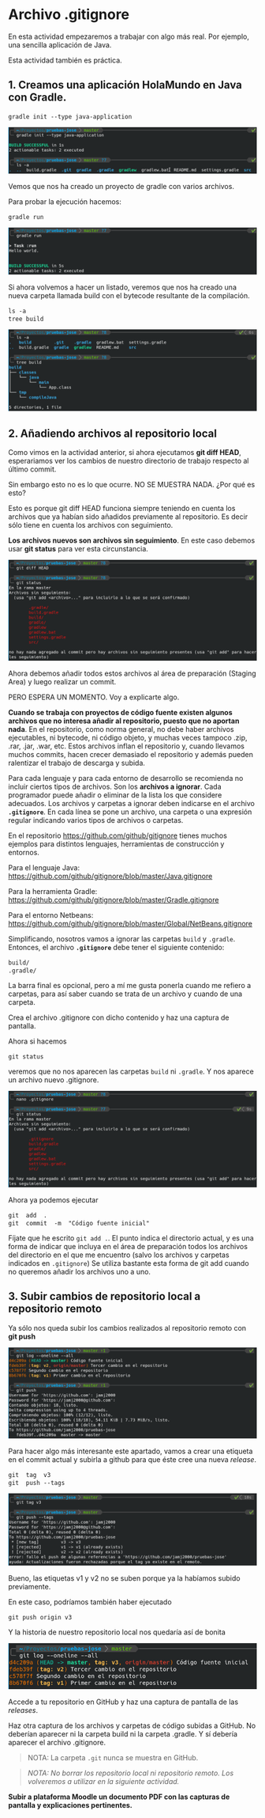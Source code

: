 # Archivo .gitignore

En esta actividad empezaremos a trabajar con algo más real. Por ejemplo, una sencilla aplicación de Java.

Esta actividad también es práctica.

##  1. Creamos una aplicación HolaMundo en Java con Gradle.

```
gradle init --type java-application
```

![gradle init](assets/gradle-init.png)

Vemos que nos ha creado un proyecto de gradle con varios archivos.

Para probar la ejecución hacemos:

```
gradle run
```

![gradle run](assets/gradle-run.png)

Si ahora volvemos a hacer un listado, veremos que nos ha creado una nueva carpeta llamada build con el bytecode resultante de la compilación.

```
ls -a
tree build
```
![tree](assets/carpeta-build.png)

## 2. Añadiendo archivos al repositorio local

Como vimos en la actividad anterior, si ahora ejecutamos **git diff HEAD**, esperariamos ver los cambios de nuestro directorio de trabajo respecto al último commit.

Sin embargo esto no es lo que ocurre. NO SE MUESTRA NADA. ¿Por qué es esto?

Esto es porque git diff HEAD funciona siempre teniendo en cuenta los archivos que ya habían sido añadidos previamente al repositorio. Es decir sólo tiene en cuenta los archivos con seguimiento. 

**Los archivos nuevos son archivos sin seguimiento**. En este caso debemos usar **git status** para ver esta circunstancia.

![archivos sin seguimiento](assets/archivos-sin-seguimiento.png)

Ahora debemos añadir todos estos archivos al área de preparación (Staging Area) y luego realizar un commit.

PERO ESPERA UN MOMENTO. Voy a explicarte algo.

**Cuando se trabaja con proyectos de código fuente existen algunos archivos que no interesa añadir al repositorio, puesto que no aportan nada**. En el repositorio, como norma general, no debe haber archivos ejecutables, ni bytecode, ni código objeto, y muchas veces tampoco .zip, .rar, .jar, .war, etc. Estos archivos inflan el repositorio y, cuando llevamos muchos commits, hacen crecer demasiado el repositorio y además pueden ralentizar el trabajo de descarga y subida.

Para cada lenguaje y para cada entorno de desarrollo se recomienda no incluir ciertos tipos de archivos. Son los **archivos a ignorar**. Cada programador puede añadir o eliminar de la lista los que considere adecuados. Los archivos y carpetas a ignorar deben indicarse en el archivo **`.gitignore`**. En cada línea se pone un archivo, una carpeta o una expresión regular indicando varios tipos de archivos o carpetas.

En el repositorio https://github.com/github/gitignore tienes muchos ejemplos para distintos lenguajes, herramientas de construcción y entornos.

Para el lenguaje Java: https://github.com/github/gitignore/blob/master/Java.gitignore

Para la herramienta Gradle: https://github.com/github/gitignore/blob/master/Gradle.gitignore

Para el entorno Netbeans: https://github.com/github/gitignore/blob/master/Global/NetBeans.gitignore

Simplificando, nosotros vamos a ignorar las carpetas `build` y `.gradle`. Entonces, el archivo **`.gitignore`** debe tener el siguiente contenido:

```
build/
.gradle/
```

La barra final es opcional, pero a mí me gusta ponerla cuando me refiero a carpetas, para así saber cuando se trata de un archivo y cuando de una carpeta.

Crea el archivo .gitignore con dicho contenido y haz una captura de pantalla.

Ahora si hacemos 

```
git status
```

veremos que no nos aparecen las carpetas `build` ni `.gradle`. Y nos aparece un archivo nuevo .gitignore.

![gitignore](assets/gitignore.png)


Ahora ya podemos ejecutar

```
git  add  .
git  commit  -m  "Código fuente inicial"
```

Fíjate que he escrito `git add .`. El punto indica el directorio actual, y es una forma de indicar que incluya en el área de preparación todos los archivos del directorio en el que me encuentro (salvo los archivos y carpetas indicados en `.gitignore`) Se utiliza bastante esta forma de git add cuando no queremos añadir los archivos uno a uno.

## 3. Subir cambios de repositorio local a repositorio remoto

Ya sólo nos queda subir los cambios realizados al repositorio remoto con **git push**

![git push](assets/git-push.png)

Para hacer algo más interesante este apartado, vamos a crear una etiqueta en el commit actual y subirla a github para que éste cree una nueva *release*.

```
git  tag  v3
git  push --tags
```

![git push --tags](assets/git-push-tags.png)

Bueno, las etiquetas v1 y v2 no se suben porque ya la habíamos subido previamente.

En este caso, podríamos también haber ejecutado

```
git push origin v3
```

Y la historia de nuestro repositorio local nos quedaría así de bonita

![git colorido](assets/git-colorido.png)

Accede a tu repositorio en GitHub y haz una captura de pantalla de las *releases*.

Haz otra captura de los archivos y carpetas de código subidas a GitHub. No deberían aparecer ni la carpeta build ni la carpeta .gradle. Y sí debería aparecer el archivo .gitignore.

> NOTA: La carpeta `.git` nunca se muestra en GitHub.


> *NOTA: No borrar los repositorio local ni repositorio remoto. Los volveremos a utilizar en la siguiente actividad.*

**Subir a plataforma Moodle un documento PDF con las capturas de pantalla y explicaciones pertinentes.**
